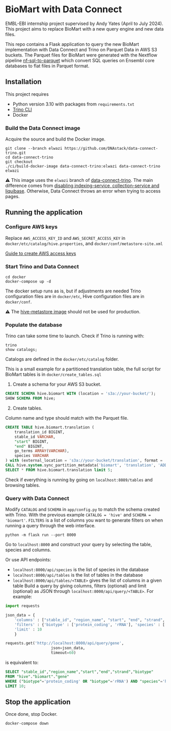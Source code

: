 # BioMart with Data Connect
EMBL-EBI internship project supervised by Andy Yates (April to July 2024). This project aims to replace BioMart with a new query engine and new data files.

This repo contains a Flask application to query the new BioMart implementation with Data Connect and Trino on Parquet Data in AWS S3 buckets.
The Parquet files for BioMart were generated with the Nextflow pipeline [nf-sql-to-parquet](https://github.com/Ensembl/nf-sql-to-parquet) which convert SQL queries on Ensembl core databases to flat files in Parquet format.

## Installation
This project requires
- Python version 3.10 with packages from `requirements.txt`
- [Trino CLI](https://trino.io/docs/current/client/cli.html)
- Docker

### Build the Data Connect image
Acquire the source and build the Docker image.
```
git clone --branch elwazi https://github.com/DNAstack/data-connect-trino.git
cd data-connect-trino
git checkout  
./ci/build-docker-image data-connect-trino:elwazi data-connect-trino elwazi
```

:warning: This image uses the `elwazi` branch of [data-connect-trino](https://github.com/DNAstack/data-connect-trino). The main difference comes from [disabling indexing-service, collection-service and liquibase](https://github.com/DNAstack/data-connect-trino/compare/main...elwazi). Otherwise, Data Connect throws an error when trying to access pages.

## Running the application
### Configure AWS keys
Replace `AWS_ACCESS_KEY_ID` and `AWS_SECRET_ACCESS_KEY` in `docker/etc/catalog/hive.properties`, and `docker/conf/metastore-site.xml`

[Guide to create AWS access keys](https://docs.aws.amazon.com/IAM/latest/UserGuide/id_credentials_access-keys.html#Using_CreateAccessKey)

### Start Trino and Data Connect
```
cd docker
docker-compose up -d
```

The docker setup runs as is, but if adjustments are needed Trino configuration files are in `docker/etc`, Hive configuration files are in `docker/conf`.

:warning: The [hive-metastore image](https://github.com/bitsondatadev/hive-metastore) should not be used for production.

### Populate the database
Trino can take some time to launch. Check if Trino is running with:
```
trino
show catalogs;
```
Catalogs are defined in the `docker/etc/catalog` folder.

This is a small example for a partitioned translation table, the full script for BioMart tables is in `docker/create_tables.sql`

1. Create a schema for your AWS S3 bucket.
```sql
CREATE SCHEMA hive.biomart WITH (location = 's3a://your-bucket/');
SHOW SCHEMA FROM hive;
```

2. Create tables.

Column name and type should match with the Parquet file.
```sql
CREATE TABLE hive.biomart.translation (
    translation_id BIGINT,
    stable_id VARCHAR,
    "start" BIGINT,
    "end" BIGINT,
    go_terms ARRAY(VARCHAR),
    species VARCHAR
) with (external_location = 's3a://your-bucket/translation', format = 'PARQUET', partitioned_by = ARRAY['species']);
CALL hive.system.sync_partition_metadata('biomart', 'translation', 'ADD');
SELECT * FROM hive.biomart.translation limit 5;
```

Check if everything is running by going on `localhost:8089/tables` and browsing tables.

### Query with Data Connect
Modify `CATALOG` and `SCHEMA` in `app/config.py` to match the schema created with Trino. With the previous example `CATALOG = 'hive'` and `SCHEMA = 'biomart'`. `FILTERS` is a list of columns you want to generate filters on when running a query through the web interface.

```
python -m flask run --port 8000
```

Go to `localhost:8000` and construct your query by selecting the table, species and columns.

Or use API endpoints:
- `localhost:8000/api/species` is the list of species in the database
- `localhost:8000/api/tables` is the list of tables in the database
- `localhost:8000/api/tables/<TABLE>` gives the list of columns in a given table
Build a query by giving columns, filters (optional) and limit (optional) as JSON through `localhost:8000/api/query/<TABLE>`. For example:
```python
import requests

json_data = {
    'columns' : ["stable_id", "region_name", "start", "end", "strand", "biotype"],
    'filters' : {'biotype' : ['protein_coding', 'rRNA'], 'species' : ['homo_sapiens']},
    'limit' : 10
    }

requests.get('http://localhost:8000/api/query/gene',
                    json=json_data,
                    timeout=60)
```
is equivalent to:
```sql
SELECT "stable_id","region_name","start","end","strand","biotype" 
FROM "hive"."biomart"."gene" 
WHERE ("biotype"='protein_coding' OR "biotype"='rRNA') AND "species"='homo_sapiens' 
LIMIT 10;
```

## Stop the application
Once done, stop Docker.
```
docker-compose down
```